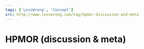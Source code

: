 ```yaml
---
tags: ['LessWrong', 'Concept']
src: http://www.lesswrong.com/tag/hpmor-discussion-and-meta
---
```


# HPMOR (discussion & meta)
